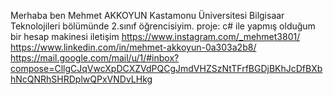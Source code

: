 Merhaba ben Mehmet AKKOYUN Kastamonu Üniversitesi Bilgisaar Teknolojileri bölümünde 2.sınıf öğrencisiyim.
proje: c# ile yapmış olduğum bir hesap makinesi
iletişim
https://www.instagram.com/_mehmet3801/
https://www.linkedin.com/in/mehmet-akkoyun-0a303a2b8/
https://mail.google.com/mail/u/1/#inbox?compose=CllgCJqVwcXpDCXZVdPQCgJmdVHZSzNtTFrfBGDjBKhJcDfBXbhNcQNRhSHRDplwQPxVNDvLHkg
